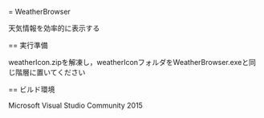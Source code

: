 = WeatherBrowser

天気情報を効率的に表示する

== 実行準備

weatherIcon.zipを解凍し，weatherIconフォルダをWeatherBrowser.exeと同じ階層に置いてください

== ビルド環境

Microsoft Visual Studio Community 2015
